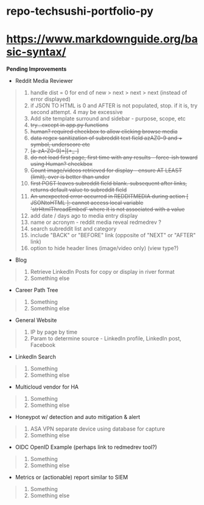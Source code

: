 # repo-techsushi-portfolio-py
#
# https://www.markdownguide.org/basic-syntax/

**Pending Improvements**
* Reddit Media Reviewer

>
> 1. handle dist = 0 for end of new > next > next > next (instead of error displayed)
> 1. if JSON TO HTML is 0 and AFTER is not populated, stop. if it is, try second attempt. 4 may be excessive
> 1. Add site template surround and sidebar - purpose, scope, etc
> 1. ~~try...except in app.py functions~~
> 3. ~~human? required checkbox to allow clicking browse media~~
> 4. ~~data regex sanitization of subreddit text field azAZ0-9 and + symbol, underscore etc~~
> 5. ~~[a-zA-Z0-9]+|[\+\_\-]~~
> 6. ~~do not load first page, first time with any results - force-ish toward using Human? checkbox~~
> 7. ~~Count image/videos retrieved for display - ensure AT LEAST (limit), over is better than under~~
> 1. ~~first POST leaves subreddit field blank. subsequent after links, returns default value to subreddit field~~
> 2. ~~An unexpected error occurred in REDDITMEDIA during action [ JSONtoHTML ]: cannot access local variable 'strHtmlThreadEmbed' where it is not associated with a value~~
> 9. add date / days ago to media entry display
> 10. name or acronym - reddit media reveal redmedrev ?
> 11. search subreddit list and category 
> 13. include "BACK" or "BEFORE" link (opposite of "NEXT" or "AFTER" link)
> 14. option to hide header lines (image/video only) (view type?)
>

* Blog

>
> 1. Retrieve LinkedIn Posts for copy or display in river format
> 2. Something else
>

* Career Path Tree

>
> 1. Something
> 2. Something else
>

* General Website

>
> 1. IP by page by time
> 2. Param to determine source - LinkedIn profile, LinkedIn post, Facebook
>

* LinkedIn Search

>
> 1. Something
> 2. Something else
>

* Multicloud vendor for HA

>
> 1. Something
> 2. Something else
>

* Honeypot w/ detection and auto mitigation & alert

>
> 1. ASA VPN separate device using database for capture
> 2. Something else
>

* OIDC OpenID Example (perhaps link to redmedrev tool?)

>
> 1. Something
> 2. Something else
>

* Metrics or (actionable) report similar to SIEM

>
> 1. Something
> 2. Something else
>


